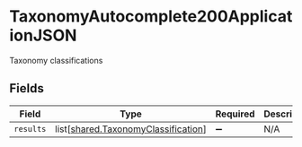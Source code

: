 # TaxonomyAutocomplete200ApplicationJSON

Taxonomy classifications


## Fields

| Field                                                                                    | Type                                                                                     | Required                                                                                 | Description                                                                              |
| ---------------------------------------------------------------------------------------- | ---------------------------------------------------------------------------------------- | ---------------------------------------------------------------------------------------- | ---------------------------------------------------------------------------------------- |
| `results`                                                                                | list[[shared.TaxonomyClassification](undefined/models/shared/taxonomyclassification.md)] | :heavy_minus_sign:                                                                       | N/A                                                                                      |